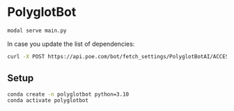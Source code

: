 # PolyglotBot

```sh
modal serve main.py
```

In case you update the list of dependencies:

```sh
curl -X POST https://api.poe.com/bot/fetch_settings/PolyglotBotAI/ACCESS_TOKEN
```

## Setup

```sh
conda create -n polyglotbot python=3.10
conda activate polyglotbot
```

